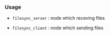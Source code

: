 ### Usage

* `filesync_server` : node which receving files 

* `filesync_client` : node which sending files